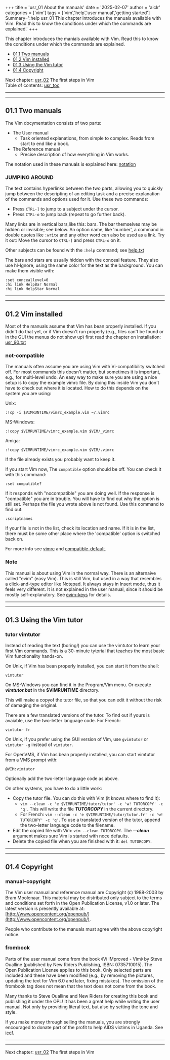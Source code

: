 +++
title = 'usr_01 About the manuals'
date = '2025-02-07'
author = 'aiclr'
categories = ['vim']
tags = ['vim','help','user manual','getting started']
Summary=':help usr_01 This chapter introduces the manuals available with Vim. Read this to know the conditions under which the commands are explained.'
+++

This chapter introduces the manials available with Vim. Read this to know the conditions under which the commands are explained.

- [01.1    Two manuals](#011-two-manuals)
- [01.2    Vim installed](#012-vim-installed)
- [01.3    Using the Vim tutor](#013-using-the-vim-tutor)
- [01.4    Copyright](#014-copyright)

Next chapter: [usr_02](../usr_02) The first steps in Vim<br/>
Table of contents: [usr_toc](../../usr_toc)

___
___

## 01.1 Two manuals

The Vim docymentation consists of two parts:

- The User manual
    - Task oriented explanations, from simple to complex. Reads from start to end like a book.
- The Reference manual
    - Precise description of how everything in Vim works.

The notation used in these manuals is explained here: [notation](.)

### JUMPING AROUND

The text contains hyperlinks between the two parts, allowing you to quickly jump between the descripting of an editing task and a precise explanation of the commands and options used for it. Use these two commands:
- Press `CTRL-]` to jump to a subject under the cursor.
- Press `CTRL-o` to jump back (repeat to go further back).

Many links are in vertical bars,like this: bars. The bar themselves may be hidden or invisible; see below. An option name, like 'number', a command in double quotes like `:write` and any other word can also be used as a link. Try it out: Move the cursor to `CTRL-]` and press `CTRL-o` on it.

Other subjects can be found with the `:help` command; see [help.txt](.)

The bars and stars are usually hidden with the conceal feature. They also use hl-Ignore, using the same color for the text as the background. You can make them visible with:
```text
:set conceallevel=0
:hi link HelpBar Normal
:hi link HelpStar Normal
```

___
___

## 01.2 Vim installed

Most of the manuals assume that Vim has bean properly installed. If you didn't do that yet, or if Vim doesn't run properly (e.g., files can't be found or in the GUI the menus do not show up) first read the chapter on installation: [usr_90.txt](../../making_vim_run/usr_90)

### not-compatible

The manuals often assume you are using Vim with Vi-compatibility switched off. For most commands this doesn't matter, but sometimes it is important, e.g., for multi-level undo. An easy way to make sure you are using a nice setup is to copy the example vimrc file. By doing this inside Vim you don't have to check out where it is located. How to do this depends on the system you are using:

Unix:
```text
:!cp -i $VIMRUNTIME/vimrc_example.vim ~/.vimrc
```
MS-Windows:
```text
:!copy $VIMRUNTIME/vimrc_example.vim $VIM/_vimrc
```
Amiga:
```text
:!copy $VIMRUNTIME/vimrc_example.vim $VIM/.vimrc
```
If the file already exists you probably want to keep it.

If you start Vim now, The `compatible` option should be off. You can check it with this command:
```text
:set compatible?
```
If it responds with "nocompatible" you are doing well. If the response is "compatible" you are in trouble. You will have to find out why the option is still set. Perhaps the file you wrote above is not found. Use this command to find out:
```text
:scriptnames
```
If your file is not in the list, check its location and name. If it is in the list, there must be some other place where the 'compatible' option is switched back on.

For more info see [vimrc](.) and [compatible-default](.).

### Note

This manual is about using Vim in the normal way. There is an alternaive called "evim" (easy Vim). This is still Vim, but used in a way that resembles a click-and-type editor like Notepad. It always stays in Insert mode, thus it feels very different. It is not explained in the user manual, since it should be mostly self-explanatory. See [evim-keys](.) for details.

___
___

## 01.3 Using the Vim tutor

### tutor vimtutor

Instead of reading the text (boring!) you can use the vimtutor to learn your first Vim commands. This is a 30-minute tytorial that teaches the most basic Vim functionality hands-on.

On Unix, if Vim has bean properly installed, you can start it from the shell:
```text
vimtutor
```
On MS-Windows you can find it in the Program/Vim menu. Or execute ***vimtutor.bat*** in the **$VIMRUNTIME** directory.

This will make a copyof the tutor file, so that you can edit it without the risk of damaging the original.

There are a few translated versions of the tutor. To find out if yours is avaiable, use the two-letter language code. For French:
```text
vimtutor fr
```
On Unix, if you prefer using the GUI version of Vim, use `gvimtutor` or `vimtutor -g` instead of `vimtutor`.

For OpenVMS, if Vim has bean properly installed, you can start vimtutor from a VMS prompt with:
```text
@VIM:vimtutor
```
Optionally add the two-letter language code as above.

On other systems, you have to do a little work:
- Copy the tutor file. You can do this with Vim (it knows where to find it):
    - `vim --clean -c 'e $VIMRUNTIME/tutor/tutor' -c 'w! TUTORCOPY' -c 'q'`. This will write the file ***TUTORCOPY*** in the current directory.
    - For French: `vim --clean -c 'e $VIMRUNTIME/tutor/tutor.fr' -c 'w! TUTORCOPY' -c 'q'`. To use a translated version of the tutor, append the two-letter language code to the filename.
- Edit the copied file with Vim: `vim --clean TUTORCOPY`. The ***--clean*** argument makes sure Vim is started with noce defaults.
- Delete the copied file when you are finished with it: `del TUTORCOPY`.

___
___

## 01.4 Copyright

### manual-copyright

The Vim user manual and reference manual are Copyright (c) 1988-2003 by Bram Moolenaar.  This material may be distributed only subject to the terms and conditions set forth in the Open Publication License, v1.0 or later.  The latest version is presently available at:[http://www.opencontent.org/openpub/](http://www.opencontent.org/openpub/).

People who contribute to the manuals must agree with the above copyright notice.

### frombook

Parts of the user manual come from the book 《Vi IMproved - Vim》 by Steve Oualline (published by New Riders Publishing, ISBN: 0735710015).  The Open Publication License applies to this book.  Only selected parts are included and these have been modified (e.g., by removing the pictures, updating the text for Vim 6.0 and later, fixing mistakes).  The omission of the frombook tag does not mean that the text does not come from the book.

Many thanks to Steve Oualline and New Riders for creating this book and publishing it under the OPL!  It has been a great help while writing the user manual.  Not only by providing literal text, but also by setting the tone and style.

If you make money through selling the manuals, you are strongly encouraged to donate part of the profit to help AIDS victims in Uganda.  See [iccf](.).

___
___

Next chapter: [usr_02](../usr_02) The first steps in Vim